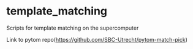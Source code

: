 # template_matching
Scripts for template matching on the supercomputer


Link to pytom repo(https://github.com/SBC-Utrecht/pytom-match-pick)
